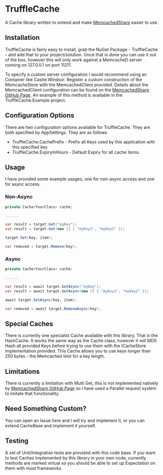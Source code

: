TruffleCache
=====

A Cache library written to extend and make [MemcachedSharp](https://github.com/bcuff/MemcachedSharp) easier to use.

Installation
-----

TruffleCache is fairly easy to install, grab the NuGet Package - TruffleCache - and add that to your project/solution. Once that is done you can use it out of the box, however this will only work against a MemcacheD server running on 127.0.0.1 on port 11211. 

To specify a custom server configuration I would recommend using an Container like Castle.Windsor. Register a custom construction of the MemcacheStore with the MemcachedClient provided. Details about the MemcachedClient configuration can be found on the [MemcachedSharp GitHub Page](https://github.com/bcuff/MemcachedSharp). An example of this method is available in the TruffleCache.Example project.

Configuration Options
-----

There are two configuration options available for TruffleCache. They are both specified by AppSettings. They are as follows

* TruffleCache.CachePrefix - Prefix all Keys used by this application with this specified key
* TruffleCache.ExpiryInHours - Default Expiry for all cache items.

Usage
-----

I have provided some example usages, one for non-async access and one for async access.

### Non-Async

```c#
private Cache<YourClass> cache;

......

var result = target.Get("myKey");
var result = target.Get(new [] { "myKey1", "myKey2" });

target.Set(key, item);

var removed = target.Remove(key);
```

### Async

```c#
private Cache<YourClass> cache;

......

var result = await target.GetAsync("myKey");
var result = await target.GetAsync(new [] { "myKey1", "myKey2" });

await target.SetAsync(key, item);

var removed = await target.RemoveAsync(key);
```

Special Caches
-----

There is currently one specialist Cache available with this library. That is the HashCache. It works the same way as the Cache class, however it will MD5 Hash all provided Keys before trying to use them with the ICacheStore implementation provided. This Cache allows you to use keys longer than 250 bytes - the Memcached limit for a key length.

Limitations
-----

There is currently a limitation with Multi Get, this is not implemented natively by [MemcachedSharp GitHub Page](https://github.com/bcuff/MemcachedSharp) so I have used a Parallel request system to imitate that functionality.

Need Something Custom?
-----

You can open an Issue here and I will try and implement it, or you can extend CacheBase<T> and implement it yourself. 

Testing
-----

A set of Unit/Integration tests are provided with this code base. If you want to test Caches implemented by this library in your own code, currently methods are marked virtual so you should be able to set up Expectation on them with most frameworks.  